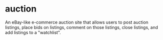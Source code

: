 # auction

An eBay-like e-commerce auction site that allows users to post auction listings, place bids on listings, comment on those listings, close listings, and add listings to a "watchlist". 
